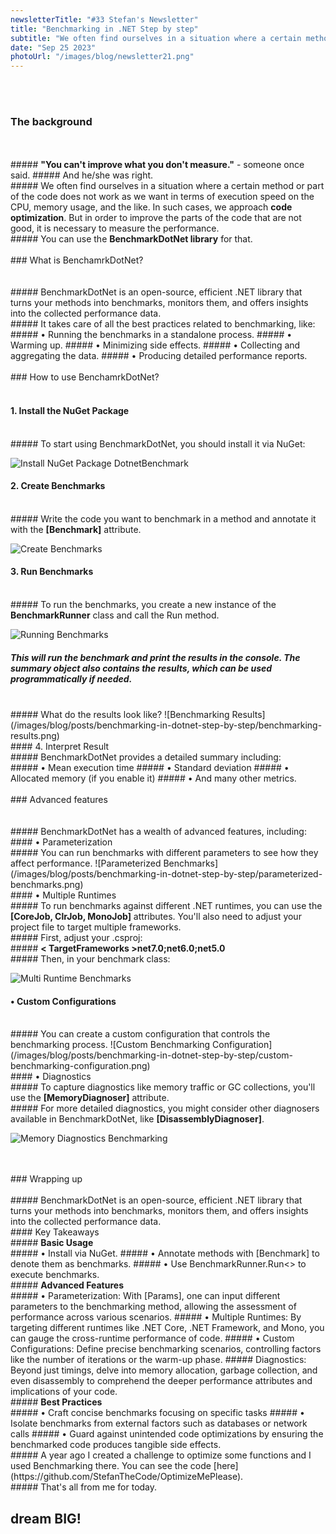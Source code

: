 ```yaml
---
newsletterTitle: "#33 Stefan's Newsletter"
title: "Benchmarking in .NET Step by step"
subtitle: "We often find ourselves in a situation where a certain method or part of the code does not work as we want in terms of execution speed on the CPU, memory usage, and the like. In such cases, we approach code optimization. But in order to improve the parts of the code that are not good, it is necessary to measure the performance."
date: "Sep 25 2023"
photoUrl: "/images/blog/newsletter21.png"
---
```

<br>
<br>

### The background
<br>
<br>
##### <b>"You can't improve what you don't measure."</b> - someone once said.
##### And he/she was right.
<br>
##### We often find ourselves in a situation where a certain method or part of the code does not work as we want in terms of execution speed on the CPU, memory usage, and the like. In such cases, we approach <b>code optimization</b>. But in order to improve the parts of the code that are not good, it is necessary to measure the performance.
<br>
##### You can use the <b>BenchmarkDotNet library</b> for that.

<br>
<br>
### What is BenchamrkDotNet?
<br>
<br>

<br>
##### BenchmarkDotNet is an open-source, efficient .NET library that turns your methods into benchmarks, monitors them, and offers insights into the collected performance data.
<br>
##### It takes care of all the best practices related to benchmarking, like:
<br>
##### • Running the benchmarks in a standalone process.
##### • Warming up.
##### • Minimizing side effects.
##### • Collecting and aggregating the data.
##### • Producing detailed performance reports.

<br>
<br>
### How to use BenchamrkDotNet?
<br>
<br>

#### 1. Install the NuGet Package
<br>
##### To start using BenchmarkDotNet, you should install it via NuGet:

![Install NuGet Package DotnetBenchmark](/images/blog/posts/benchmarking-in-dotnet-step-by-step/install-package-benchmarkdotnet.png)
<br>
#### 2. Create Benchmarks
<br>
##### Write the code you want to benchmark in a method and annotate it with the <b>[Benchmark]</b> attribute.


![Create Benchmarks](/images/blog/posts/benchmarking-in-dotnet-step-by-step/create-benchmarks.png)
<br>
#### 3. Run Benchmarks
<br>
##### To run the benchmarks, you create a new instance of the <b>BenchmarkRunner</b> class and call the Run method.

![Running Benchmarks](/images/blog/posts/benchmarking-in-dotnet-step-by-step/running-benchmarks.png)
<br>
##### This will run the benchmark and print the results in the console. The summary object also contains the results, which can be used programmatically if needed.
<br>
##### What do the results look like?
![Benchmarking Results](/images/blog/posts/benchmarking-in-dotnet-step-by-step/benchmarking-results.png)
<br>
#### 4. Interpret Result
<br>
##### BenchmarkDotNet provides a detailed summary including:
<br>
##### • Mean execution time
##### • Standard deviation
##### • Allocated memory (if you enable it)
##### • And many other metrics.

<br>
<br>
### Advanced features
<br>
<br>

<br>
##### BenchmarkDotNet has a wealth of advanced features, including:
<br>
#### • Parameterization
<br>
#####  You can run benchmarks with different parameters to see how they affect performance.
![Parameterized Benchmarks](/images/blog/posts/benchmarking-in-dotnet-step-by-step/parameterized-benchmarks.png)
<br>
#### • Multiple Runtimes
<br>
#####  To run benchmarks against different .NET runtimes, you can use the <b>[CoreJob, ClrJob, MonoJob]</b> attributes. You'll also need to adjust your project file to target multiple frameworks.
<br>
##### First, adjust your .csproj:
<br>
##### <b>< TargetFrameworks >net7.0;net6.0;net5.0</ TargetFrameworks ></b>
<br>
##### Then, in your benchmark class:

![Multi Runtime Benchmarks](/images/blog/posts/benchmarking-in-dotnet-step-by-step/multi-runtime-benchmarks.png)
<br>
#### • Custom Configurations
<br>
##### You can create a custom configuration that controls the benchmarking process.
![Custom Benchmarking Configuration](/images/blog/posts/benchmarking-in-dotnet-step-by-step/custom-benchmarking-configuration.png)
<br>
#### • Diagnostics
<br>
##### To capture diagnostics like memory traffic or GC collections, you'll use the <b>[MemoryDiagnoser]</b> attribute.
<br>
##### For more detailed diagnostics, you might consider other diagnosers available in BenchmarkDotNet, like <b>[DisassemblyDiagnoser]</b>.

![Memory Diagnostics Benchmarking](/images/blog/posts/benchmarking-in-dotnet-step-by-step/memory-diagnostics-benchmarks.png)

<br>
<br>
### Wrapping up
<br>
<br>
##### BenchmarkDotNet is an open-source, efficient .NET library that turns your methods into benchmarks, monitors them, and offers insights into the collected performance data.
<br>
#### Key Takeaways
<br>
##### <b>Basic Usage</b>
<br>
##### • Install via NuGet.
##### • Annotate methods with [Benchmark] to denote them as benchmarks.
##### • Use BenchmarkRunner.Run<> to execute benchmarks.
<br>
##### <b>Advanced Features</b>
<br>
##### • Parameterization: With [Params], one can input different parameters to the benchmarking method, allowing the assessment of performance across various scenarios.
##### • Multiple Runtimes: By targeting different runtimes like .NET Core, .NET Framework, and Mono, you can gauge the cross-runtime performance of code.
##### • Custom Configurations: Define precise benchmarking scenarios, controlling factors like the number of iterations or the warm-up phase.
##### Diagnostics: Beyond just timings, delve into memory allocation, garbage collection, and even disassembly to comprehend the deeper performance attributes and implications of your code.

<br>
##### <b>Best Practices</b>
<br>
##### • Craft concise benchmarks focusing on specific tasks
##### • Isolate benchmarks from external factors such as databases or network calls
##### • Guard against unintended code optimizations by ensuring the benchmarked code produces tangible side effects.
<br>
##### A year ago I created a challenge to optimize some functions and I used Benchmarking there. You can see the code [here](https://github.com/StefanTheCode/OptimizeMePlease).

<br>
##### That's all from me for today.
<br>

## <b > dream BIG! </b>